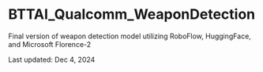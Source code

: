 # BTTAI_Qualcomm_WeaponDetection
Final version of weapon detection model utilizing RoboFlow, HuggingFace, and Microsoft Florence-2

Last updated: Dec 4, 2024
